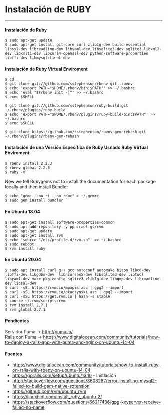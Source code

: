 # Instalación de RUBY

---

#### Instalación de Ruby

    $ sudo apt-get update
    $ sudo apt-get install git-core curl zlib1g-dev build-essential libssl-dev libreadline-dev libyaml-dev libsqlite3-dev sqlite3 libxml2-dev libxslt1-dev libcurl4-openssl-dev python-software-properties libffi-dev libmysqlclient-dev

#### Instalación de Ruby Virtual Enviroment

    $ cd
    $ git clone git://github.com/sstephenson/rbenv.git .rbenv
    $ echo 'export PATH="$HOME/.rbenv/bin:$PATH"' >> ~/.bashrc
    $ echo 'eval "$(rbenv init -)"' >> ~/.bashrc
    $ exec $SHELL

    $ git clone git://github.com/sstephenson/ruby-build.git ~/.rbenv/plugins/ruby-build
    $ echo 'export PATH="$HOME/.rbenv/plugins/ruby-build/bin:$PATH"' >> ~/.bashrc
    $ exec $SHELL

    $ git clone https://github.com/sstephenson/rbenv-gem-rehash.git ~/.rbenv/plugins/rbenv-gem-rehash

#### Instalación de una Versión Específica de Ruby Usnado Ruby Virtual Enviroment

    $ rbenv install 2.2.3
    $ rbenv global 2.2.3
    $ ruby -v

Now we tell Rubygems not to install the documentation for each package locally and then install Bundler <br>

    $ echo "gem: --no-ri --no-rdoc" > ~/.gemrc
    $ sudo gem install bundler

#### En Ubuntu 18.04

    $ sudo apt-get install software-properties-common
    $ sudo apt-add-repository -y ppa:rael-gc/rvm
    $ sudo apt-get update
    $ sudo apt-get install rvm
    $ echo 'source "/etc/profile.d/rvm.sh"' >> ~/.bashrc
    $ sudo reboot
    $ rvm install ruby

#### En Ubuntu 20.04

    $ sudo apt install curl g++ gcc autoconf automake bison libc6-dev libffi-dev libgdbm-dev  libncurses5-dev libsqlite3-dev libtool libyaml-dev make pkg-config sqlite3 zlib1g-dev libgmp-dev libreadline-dev libssl-dev
    $ curl -sSL https://rvm.io/mpapis.asc | gpg2 --import
    $ curl -sSL https://rvm.io/pkuczynski.asc | gpg2 --import
    $ curl -sSL https://get.rvm.io | bash -s stable
    $ source ~/.rvm/scripts/rvm
    $ rvm install 2.7.1
    $ rvm global 2.7.1

#### Pendientes

Servidor Puma -> http://puma.io/ <br>
Rails con Puma -> https://www.digitalocean.com/community/tutorials/how-to-deploy-a-rails-app-with-puma-and-nginx-on-ubuntu-14-04 <br>

#### Fuentes

+ https://www.digitalocean.com/community/tutorials/how-to-install-ruby-on-rails-with-rbenv-on-ubuntu-14-04
+ https://gorails.com/setup/ubuntu/13.10 - Instlación
+ http://stackoverflow.com/questions/3608287/error-installing-mysql2-failed-to-build-gem-native-extension
+ https://github.com/rvm/ubuntu_rvm
+ https://linuxhint.com/install_ruby_ubuntu-2/
+ https://stackoverflow.com/questions/66217436/gpg-keyserver-receive-failed-no-name
